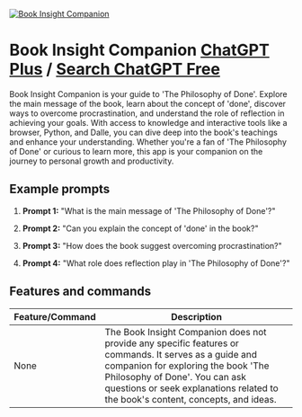
[![Book Insight Companion](https://files.oaiusercontent.com/file-P5hefjKuLEJK1ntjblB4EO0p?se=2123-10-16T20%3A38%3A17Z&sp=r&sv=2021-08-06&sr=b&rscc=max-age%3D31536000%2C%20immutable&rscd=attachment%3B%20filename%3D2b2ebfae-6a83-4637-adfe-7121b4f98cb2.png&sig=kWNCIQn3nUI5JBaJMoQs1LdqbCXVH7h5lm1jcU6l1b8%3D)](https://chat.openai.com/g/g-omD4koyMN-book-insight-companion)

# Book Insight Companion [ChatGPT Plus](https://chat.openai.com/g/g-omD4koyMN-book-insight-companion) / [Search ChatGPT Free](https://gptcall.net/index.html#/?search=Book%20Insight%20Companion)

Book Insight Companion is your guide to 'The Philosophy of Done'. Explore the main message of the book, learn about the concept of 'done', discover ways to overcome procrastination, and understand the role of reflection in achieving your goals. With access to knowledge and interactive tools like a browser, Python, and Dalle, you can dive deep into the book's teachings and enhance your understanding. Whether you're a fan of 'The Philosophy of Done' or curious to learn more, this app is your companion on the journey to personal growth and productivity.

## Example prompts

1. **Prompt 1:** "What is the main message of 'The Philosophy of Done'?"

2. **Prompt 2:** "Can you explain the concept of 'done' in the book?"

3. **Prompt 3:** "How does the book suggest overcoming procrastination?"

4. **Prompt 4:** "What role does reflection play in 'The Philosophy of Done'?"

## Features and commands

| Feature/Command | Description |
| --- | --- |
| None | The Book Insight Companion does not provide any specific features or commands. It serves as a guide and companion for exploring the book 'The Philosophy of Done'. You can ask questions or seek explanations related to the book's content, concepts, and ideas. |


